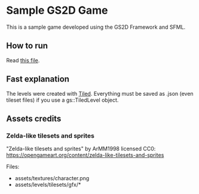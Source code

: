 # Sample GS2D Game

This is a sample game developed using the GS2D Framework and SFML.

## How to run

Read [this file](https://github.com/murilobnt/gs2d/blob/master/.github/installation/installation-sudo.md#check-if-the-sample-is-working).

## Fast explanation

The levels were created with [Tiled](https://www.mapeditor.org/). Everything must be saved as .json (even tileset files) if you use a gs::TiledLevel object.

## Assets credits

### Zelda-like tilesets and sprites

"Zelda-like tilesets and sprites" by ArMM1998 licensed CC0: https://opengameart.org/content/zelda-like-tilesets-and-sprites

Files:
- assets/textures/character.png
- assets/levels/tilesets/gfx/*
